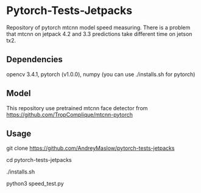 # Pytorch-Tests-Jetpacks

Repository of pytorch mtcnn model speed measuring. 
There is a problem that mtcnn on jetpack 4.2 and 3.3 predictions take different time on jetson tx2.

## Dependencies
opencv 3.4.1, pytorch (v1.0.0), numpy (you can use ./installs.sh for pytorch)

## Model 
This repository use pretrained mtcnn face detector from https://github.com/TropComplique/mtcnn-pytorch

## Usage
git clone https://github.com/AndreyMaslow/pytorch-tests-jetpacks

cd pytorch-tests-jetpacks

./installs.sh

python3 speed_test.py
